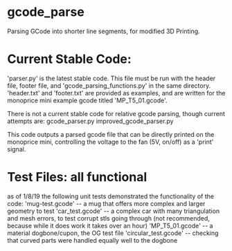 # gcode_parse
Parsing GCode into shorter line segments, for modified 3D Printing.

# Current Stable Code:

'parser.py' is the latest stable code. This file must be run with the header file, footer file, and 'gcode_parsing_functions.py' in the same directory. 'header.txt' and 'footer.txt' are provided as examples, and are written for the monoprice mini example gcode titled 'MP_T5_01.gcode'.

There is not a current stable code for relative gcode parsing, though current attempts are:
gcode_parser.py
improved_gcode_parser.py

This code outputs a parsed gcode file that can be directly printed on the monoprice mini, controlling the voltage to the fan (5V, on/off) as a 'print' signal.


# Test Files: all functional
as of 1/8/19 the following unit tests demonstrated the functionality of the code:
'mug-test.gcode' -- a mug that offers more complex and larger geometry to test
'car_test.gcode' -- a complex car with many triangulation and mesh errors, to test corrupt stls going through (not recommended, because while it does work it takes over an hour)
'MP_T5_01.gcode' -- a material dogbone/cupon, the OG test file
'circular_test.gcode' -- checking that curved parts were handled equally well to the dogbone
